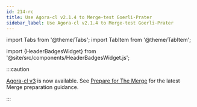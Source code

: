 ```yaml
---
id: 214-rc
title: Use Agora-cl v2.1.4 to Merge-test Goerli-Prater
sidebar_label: Use Agora-cl v2.1.4 to Merge-test Goerli-Prater
---
```


import Tabs from '@theme/Tabs';
import TabItem from '@theme/TabItem';

import {HeaderBadgesWidget} from '@site/src/components/HeaderBadgesWidget.js';

<HeaderBadgesWidget />

:::caution

[Agora-cl v3](https://github.com/prysmaticlabs/prysm/releases/tag/v3.1.1) is now available. See [Prepare for The Merge](../prepare-for-merge.md) for the latest Merge preparation guidance.

:::
